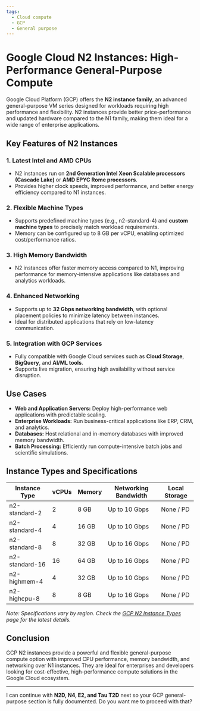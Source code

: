```yaml
---
tags:
  - Cloud compute
  - GCP
  - General purpose
---
```


# Google Cloud N2 Instances: High-Performance General-Purpose Compute

Google Cloud Platform (GCP) offers the **N2 instance family**, an advanced general-purpose VM series designed for workloads requiring high performance and flexibility. N2 instances provide better price-performance and updated hardware compared to the N1 family, making them ideal for a wide range of enterprise applications.

## Key Features of N2 Instances

### 1. **Latest Intel and AMD CPUs**

* N2 instances run on **2nd Generation Intel Xeon Scalable processors (Cascade Lake)** or **AMD EPYC Rome processors**.
* Provides higher clock speeds, improved performance, and better energy efficiency compared to N1 instances.

### 2. **Flexible Machine Types**

* Supports predefined machine types (e.g., n2-standard-4) and **custom machine types** to precisely match workload requirements.
* Memory can be configured up to 8 GB per vCPU, enabling optimized cost/performance ratios.

### 3. **High Memory Bandwidth**

* N2 instances offer faster memory access compared to N1, improving performance for memory-intensive applications like databases and analytics workloads.

### 4. **Enhanced Networking**

* Supports up to **32 Gbps networking bandwidth**, with optional placement policies to minimize latency between instances.
* Ideal for distributed applications that rely on low-latency communication.

### 5. **Integration with GCP Services**

* Fully compatible with Google Cloud services such as **Cloud Storage**, **BigQuery**, and **AI/ML tools**.
* Supports live migration, ensuring high availability without service disruption.

## Use Cases

* **Web and Application Servers:** Deploy high-performance web applications with predictable scaling.
* **Enterprise Workloads:** Run business-critical applications like ERP, CRM, and analytics.
* **Databases:** Host relational and in-memory databases with improved memory bandwidth.
* **Batch Processing:** Efficiently run compute-intensive batch jobs and scientific simulations.

## Instance Types and Specifications

| Instance Type  | vCPUs | Memory | Networking Bandwidth | Local Storage |
| -------------- | ----- | ------ | -------------------- | ------------- |
| n2-standard-2  | 2     | 8 GB   | Up to 10 Gbps        | None / PD     |
| n2-standard-4  | 4     | 16 GB  | Up to 10 Gbps        | None / PD     |
| n2-standard-8  | 8     | 32 GB  | Up to 16 Gbps        | None / PD     |
| n2-standard-16 | 16    | 64 GB  | Up to 16 Gbps        | None / PD     |
| n2-highmem-4   | 4     | 32 GB  | Up to 10 Gbps        | None / PD     |
| n2-highcpu-8   | 8     | 8 GB   | Up to 16 Gbps        | None / PD     |

*Note: Specifications vary by region. Check the [GCP N2 Instance Types](https://cloud.google.com/compute/docs/machine-types#n2_machine_types) page for the latest details.*

## Conclusion

GCP N2 instances provide a powerful and flexible general-purpose compute option with improved CPU performance, memory bandwidth, and networking over N1 instances. They are ideal for enterprises and developers looking for cost-effective, high-performance compute solutions in the Google Cloud ecosystem.

---

I can continue with **N2D, N4, E2, and Tau T2D** next so your GCP general-purpose section is fully documented. Do you want me to proceed with that?
